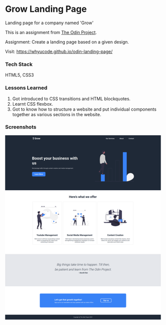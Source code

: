 
# Grow Landing Page

Landing page for a company named 'Grow'

This is an assignment from [The Odin Project](https://www.theodinproject.com/).

Assignment: Create a landing page based on a given design.

Visit: https://whyucode.github.io/odin-landing-page/

### Tech Stack

HTML5, CSS3


### Lessons Learned

1. Got introduced to CSS transitions and HTML blockquotes.
2. Learnt CSS flexbox.
3. Got to know how to structure a website and put individual components together as various sections in the website.


### Screenshots

![App Screenshot](./images/grow1.png)
![App Screenshot](./images/grow2.png)
![App Screenshot](./images/grow3.png)
![App Screenshot](./images/grow4.png)
